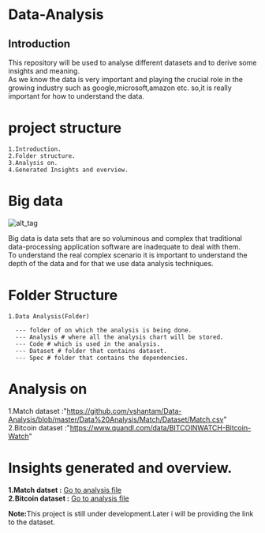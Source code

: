 # Data-Analysis
## Introduction
This repository will be used to analyse different datasets and to derive some insights and meaning.<br>
As we know the data is very important and playing the crucial role in the growing industry such as google,microsoft,amazon etc.
so,it is really important for how to understand the data.

# project structure

    1.Introduction.
    2.Folder structure.
    3.Analysis on.
    4.Generated Insights and overview.
    
# Big data
![alt_tag](http://www.pcquest.com/wp-content/uploads/2016/11/yourstory_BigData.jpg)

Big data is data sets that are so voluminous and complex that traditional data-processing application software are inadequate to deal with them.<br>
To understand the real complex scenario it is important to understand the depth of  the data and for that we use data analysis techniques.

# Folder Structure

    1.Data Analysis(Folder)
      
      --- folder of on which the analysis is being done.
      --- Analysis # where all the analysis chart will be stored.
      --- Code # which is used in the analysis.
      --- Dataset # folder that contains dataset.
      --- Spec # folder that contains the dependencies.
      
# Analysis on  
1.Match dataset :"https://github.com/vshantam/Data-Analysis/blob/master/Data%20Analysis/Match/Dataset/Match.csv"
2.Bitcoin dataset :"https://www.quandl.com/data/BITCOINWATCH-Bitcoin-Watch"

# Insights generated and overview.
 <b> 1.Match datset :</b> [Go to analysis file](./analysismatch.MD)<br>
 <b> 2.Bitcoin dataset :</b> [Go to analysis file](./analysisbitcoin.MD)<br>

<b>Note:</b>This project is still under development.Later i will be providing the link to the dataset.
